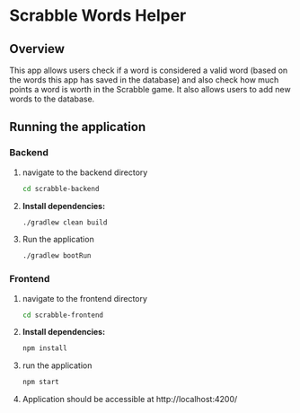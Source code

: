 # Scrabble Words Helper

## Overview
This app allows users check if a word is considered a valid word (based on the words this app has saved in the database) and also check how much points a word is worth in the Scrabble game. It also allows users to add new words to the database. 

## Running the application

### Backend
1. navigate to the backend directory
    ```bash
    cd scrabble-backend
    ```
2. **Install dependencies:**
   ```bash
   ./gradlew clean build
    ```
3. Run the application
    ```bash
    ./gradlew bootRun
    ```
 
### Frontend
1. navigate to the frontend directory
    ```bash
    cd scrabble-frontend
    ```
2. **Install dependencies:**
    ```bash
    npm install
     ```
3. run the application
    ```bash
    npm start
    ```
4. Application should be accessible at http://localhost:4200/
